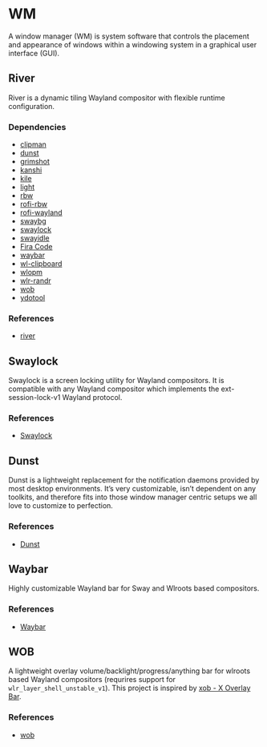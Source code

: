 # WM

A window manager (WM) is system software that controls the placement and
appearance of windows within a windowing system in a graphical user interface
(GUI).

## River

River is a dynamic tiling Wayland compositor with flexible runtime
configuration.

### Dependencies

- [clipman](https://github.com/yory8/clipman)
- [dunst](https://github.com/ErikReider/SwayNotificationCenter)
- [grimshot](https://github.com/swaywm/sway/tree/master/contrib)
- [kanshi](https://sr.ht/~emersion/kanshi/)
- [kile](https://gitlab.com/snakedye/kile)
- [light](https://github.com/haikarainen/light)
- [rbw](https://github.com/doy/rbw)
- [rofi-rbw](https://github.com/fdw/rofi-rbw)
- [rofi-wayland](https://github.com/lbonn/rofi#wayland-support)
- [swaybg](https://github.com/swaywm/swaybg)
- [swaylock](https://github.com/swaywm/swaylock)
- [swayidle](https://github.com/swaywm/swayidle)
- [Fira Code](https://github.com/tonsky/FiraCode)
- [waybar](https://github.com/Alexays/Waybar)
- [wl-clipboard](https://github.com/bugaevc/wl-clipboard)
- [wlopm](https://git.sr.ht/~leon_plickat/wlopm)
- [wlr-randr](https://github.com/bugaevc/wl-clipboard)
- [wob](https://github.com/francma/wob)
- [ydotool](https://github.com/ReimuNotMoe/ydotool)

### References

- [river](https://github.com/riverwm/river)

## Swaylock

Swaylock is a screen locking utility for Wayland compositors. It is compatible
with any Wayland compositor which implements the ext-session-lock-v1 Wayland
protocol.

### References

- [Swaylock](https://github.com/swaywm/swaylock)

## Dunst

Dunst is a lightweight replacement for the notification daemons provided by most
desktop environments. It’s very customizable, isn’t dependent on any toolkits,
and therefore fits into those window manager centric setups we all love to
customize to perfection.

### References

- [Dunst](https://dunst-project.org/)

## Waybar

Highly customizable Wayland bar for Sway and Wlroots based compositors.

### References

- [Waybar](https://github.com/Alexays/Waybar)

## WOB

A lightweight overlay volume/backlight/progress/anything bar for wlroots based
Wayland compositors (requrires support for `wlr_layer_shell_unstable_v1`). This
project is inspired by [xob - X Overlay Bar](https://github.com/florentc/xob).

### References

- [wob](https://github.com/francma/wob)
